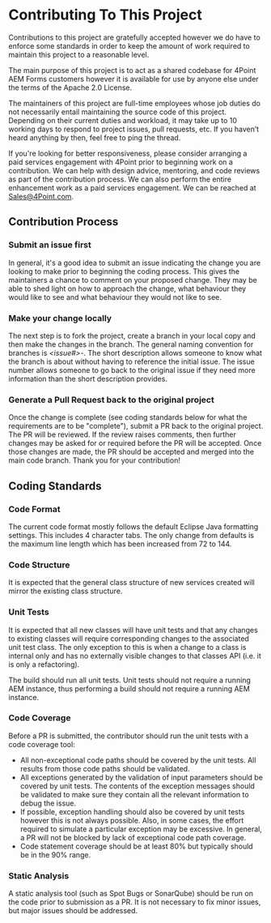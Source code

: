 # Contributing To This Project

Contributions to this project are gratefully accepted however we do have to enforce some standards in order to keep the 
amount of work required to maintain this project to a reasonable level.

The main purpose of this project is to act as a shared codebase for 4Point AEM Forms customers however it is available for use
by anyone else under the terms of the Apache 2.0 License.

The maintainers of this project are full-time employees whose job duties do not necessarily entail maintaining the source code
of this project.  Depending on their current duties and workload, it may take up to 10 working days to respond to project issues, pull requests, etc.  If you haven’t heard anything by then, feel free to ping the thread.

If you're looking for better responsiveness, please consider arranging a paid services engagement with 4Point prior to beginning work on a contribution.  We can help with design advice, mentoring, and code reviews as part of the contribution process.  We can also perform the entire enhancement work as a paid services engagement.  We can be reached at [Sales@4Point.com](mailto:sales@4point.com).

## Contribution Process

### Submit an issue first

In general, it's a good idea to submit an issue indicating the change you are looking to make prior to beginning the coding process. This gives the maintainers a chance to comment on your proposed change.  They may be able to shed light on how to approach the change, what behaviour they would like to see and what behaviour they would not like to see.

### Make your change locally

The next step is to fork the project, create a branch in your local copy and then make the changes in the branch.  The general naming convention for branches is _<issue#>_-_<short description>_.  The short description allows someone to know what the branch is about without having to reference the initial issue.  The issue number allows someone to go back to the original issue if they need more information than the short description provides.

### Generate a Pull Request back to the original project

Once the change is complete (see coding standards below for what the requirements are to be "complete"), submit a PR back to the original project.  The PR will be reviewed.  If the review raises comments, then further changes may be asked for or required before the PR will be accepted.  Once those changes are made, the PR should be accepted and merged into the main code branch.  Thank you for your contribution!

## Coding Standards

### Code Format

The current code format mostly follows the default Eclipse Java formatting settings.  This includes 4 character tabs.  The only
change from defaults is the maximum line length which has been increased from 72 to 144.

### Code Structure

It is expected that the general class structure of new services created will mirror the existing class structure.

### Unit Tests

It is expected that all new classes will have unit tests and that any changes to existing classes will require corresponding
changes to the associated unit test class.  The only exception to this is when a change to a class is internal only and has no externally visible changes to that classes API (i.e. it is only a refactoring).

The build should run all unit tests.  Unit tests should not require a running AEM instance, thus performing a build should not require a running AEM instance.

### Code Coverage

Before a PR is submitted, the contributor should run the unit tests with a code coverage tool:
* All non-exceptional code paths should be covered by the unit tests.  All results from those code paths should be validated.
* All exceptions generated by the validation of input parameters should be covered by unit tests.  The contents of the exception messages should be validated to make sure they contain all the relevant information to debug the issue.
* If possible, exception handling should also be covered by unit tests however this is not always possible.  Also, in some cases, the effort required to simulate a particular exception may be excessive.  In general, a PR will not be blocked by lack of exceptional code path coverage.
* Code statement coverage should be at least 80% but typically should be in the 90% range.

### Static Analysis

A static analysis tool (such as Spot Bugs or SonarQube) should be run on the code prior to submission as a PR.  It is not necessary to fix minor issues, but major issues should be addressed.
